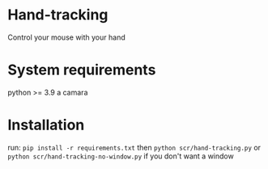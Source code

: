 # Hand-tracking
Control your mouse with your hand

# System requirements
python >= 3.9
a camara

# Installation
run: `pip install -r requirements.txt` then `python scr/hand-tracking.py` or `python scr/hand-tracking-no-window.py` if you don't want a window
